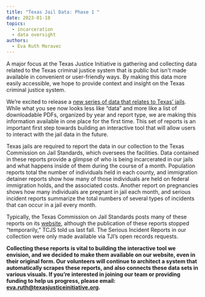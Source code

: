 ```yaml
---
title: "Texas Jail Data: Phase 1 "
date: 2023-01-18
topics:
  - incarceration
  - data oversight
authors:
  - Eva Ruth Moravec
---
```

A major focus at the Texas Justice Initiative is gathering and collecting data related to the Texas criminal justice system that is public but isn't made available in convenient or user-friendly ways. By making this data more easily accessible, we hope to provide context and insight on the Texas criminal justice system.  

We’re excited to release a [new series of data that relates to Texas’ jails](https://texasjusticeinitiative.org/tcjs-reports). While what you see now looks less like “data” and more like a list of downloadable PDFs, organized by year and report type, we are making this information available in one place for the first time. This set of reports is an important first step towards building an interactive tool that will allow users to interact with the jail data in the future.

Texas jails are required to report the data in our collection to the Texas Commission on Jail Standards, which oversees the facilities. Data contained in these reports provide a glimpse of who is being incarcerated in our jails and what happens inside of them during the course of a month. Population reports total the number of individuals held in each county, and immigration detainer reports show how many of those individuals are held on federal immigration holds, and the associated costs. Another report on pregnancies shows how many individuals are pregnant in jail each month, and serious incident reports summarize the total numbers of several types of incidents that can occur in a jail every month. 

Typically, the Texas Commission on Jail Standards posts many of these reports on its [website](https://www.tcjs.state.tx.us/population-reports/), although the publication of these reports stopped “temporarily,” TCJS told us last fall. The Serious Incident Reports in our collection were only made available via TJI’s open records requests. 

**Collecting these reports is vital to building the interactive tool we envision, and we decided to make them available on our website, even in their original form. Our volunteers will continue to architect a system that automatically scrapes these reports, and also connects these data sets in various visuals. If you’re interested in joining our team or providing funding to help us progress, please email: [eva.ruth@texasjusticeinitiative.org](mailto:eva.ruth@texasjusticeinitiative.org).**